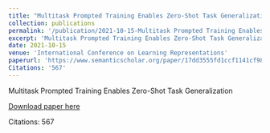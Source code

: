 ```yaml
---
title: "Multitask Prompted Training Enables Zero-Shot Task Generalization"
collection: publications
permalink: '/publication/2021-10-15-Multitask Prompted Training Enables Zero-Shot Task Generalization'
excerpt: 'Multitask Prompted Training Enables Zero-Shot Task Generalization'
date: 2021-10-15
venue: 'International Conference on Learning Representations'
paperurl: 'https://www.semanticscholar.org/paper/17dd3555fd1ccf1141cf984347fa1b3fd6b009ca'
Citations: '567'
---
```

Multitask Prompted Training Enables Zero-Shot Task Generalization

[Download paper here](https://www.semanticscholar.org/paper/17dd3555fd1ccf1141cf984347fa1b3fd6b009ca)

Citations: 567